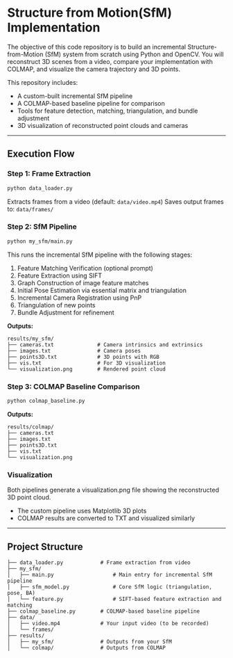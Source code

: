 # Structure from Motion(SfM) Implementation

The objective of this code repository is to build an incremental Structure-from-Motion (SfM) system from scratch using Python and OpenCV. You will reconstruct 3D scenes from a video, compare your implementation with COLMAP, and visualize the camera trajectory and 3D points.

This repository includes:
- A custom-built incremental SfM pipeline
- A COLMAP-based baseline pipeline for comparison
- Tools for feature detection, matching, triangulation, and bundle adjustment
- 3D visualization of reconstructed point clouds and cameras
---

## Execution Flow

### Step 1: Frame Extraction
```bash
python data_loader.py
```
Extracts frames from a video (default: `data/video.mp4`)
Saves output frames to: `data/frames/`

### Step 2: SfM Pipeline
```bash
python my_sfm/main.py
```
This runs the incremental SfM pipeline with the following stages:
1. Feature Matching Verification (optional prompt)
2. Feature Extraction using SIFT
3. Graph Construction of image feature matches
4. Initial Pose Estimation via essential matrix and triangulation
5. Incremental Camera Registration using PnP
6. Triangulation of new points
7. Bundle Adjustment for refinement

**Outputs:**
```
results/my_sfm/
├── cameras.txt              # Camera intrinsics and extrinsics
├── images.txt               # Camera poses
├── points3D.txt             # 3D points with RGB
├── vis.txt                  # For 3D visualization
└── visualization.png        # Rendered point cloud
```

### Step 3: COLMAP Baseline Comparison
```bash
python colmap_baseline.py
```

**Outputs:**
```
results/colmap/
├── cameras.txt
├── images.txt
├── points3D.txt
├── vis.txt
└── visualization.png
```

### Visualization
Both pipelines generate a visualization.png file showing the reconstructed 3D point cloud.
- The custom pipeline uses Matplotlib 3D plots
- COLMAP results are converted to TXT and visualized similarly

---

## Project Structure
```
├── data_loader.py            # Frame extraction from video
├── my_sfm/
│   ├── main.py                   # Main entry for incremental SfM pipeline
│   ├── sfm_model.py              # Core SfM logic (triangulation, pose, BA)
│   └── feature.py                # SIFT-based feature extraction and matching
├── colmap_baseline.py        # COLMAP-based baseline pipeline
├── data/
│   ├── video.mp4             # Your input video (to be recorded)
│   └── frames/
├── results/
│   ├── my_sfm/               # Outputs from your SfM
│   └── colmap/               # Outputs from COLMAP

```
